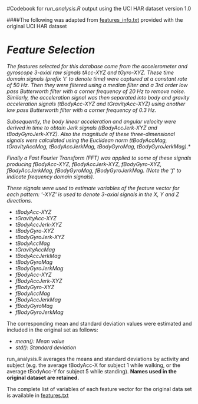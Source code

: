 #Codebook for *run_analysis.R* output using the UCI HAR dataset version 1.0

####The following was adapted from [features_info.txt](https://github.com/jgable2885/tidyDataProject/blob/master/features_info.txt) provided with the original UCI HAR dataset

*Feature Selection*
=================

*The features selected for this database come from the accelerometer and gyroscope 3-axial raw signals tAcc-XYZ and tGyro-XYZ. These time domain signals (prefix 't' to denote time) were captured at a constant rate of 50 Hz. Then they were filtered using a median filter and a 3rd order low pass Butterworth filter with a corner frequency of 20 Hz to remove noise. Similarly, the acceleration signal was then separated into body and gravity acceleration signals (tBodyAcc-XYZ and tGravityAcc-XYZ) using another low pass Butterworth filter with a corner frequency of 0.3 Hz.*

*Subsequently, the body linear acceleration and angular velocity were derived in time to obtain Jerk signals (tBodyAccJerk-XYZ and tBodyGyroJerk-XYZ). Also the magnitude of these three-dimensional signals were calculated using the Euclidean norm (tBodyAccMag, tGravityAccMag, tBodyAccJerkMag, tBodyGyroMag, tBodyGyroJerkMag).**

*Finally a Fast Fourier Transform (FFT) was applied to some of these signals producing fBodyAcc-XYZ, fBodyAccJerk-XYZ, fBodyGyro-XYZ, fBodyAccJerkMag, fBodyGyroMag, fBodyGyroJerkMag. (Note the 'f' to indicate frequency domain signals).*

*These signals were used to estimate variables of the feature vector for each pattern:* 
*'-XYZ' is used to denote 3-axial signals in the X, Y and Z directions.*

- *tBodyAcc-XYZ*
- *tGravityAcc-XYZ*
- *tBodyAccJerk-XYZ*
- *tBodyGyro-XYZ*
- *tBodyGyroJerk-XYZ*
- *tBodyAccMag*
- *tGravityAccMag*
- *tBodyAccJerkMag*
- *tBodyGyroMag*
- *tBodyGyroJerkMag*
- *fBodyAcc-XYZ*
- *fBodyAccJerk-XYZ*
- *fBodyGyro-XYZ*
- *fBodyAccMag*
- *fBodyAccJerkMag*
- *fBodyGyroMag*
- *fBodyGyroJerkMag*


The corresponding mean and standard deviation values were estimated and included in the original set as follows:

- *mean(): Mean value*
- *std(): Standard deviation*

run_analysis.R averages the means and standard deviations by activity and subject (e.g. the average tBodyAcc-X for subject 1 while walking, or the average tBodyAcc-Y for subject 5 while standing). **Names used in the original dataset are retained.**




The complete list of variables of each feature vector for the original data set is available in [features.txt](https://github.com/jgable2885/tidyDataProject/blob/master/features.txt)
